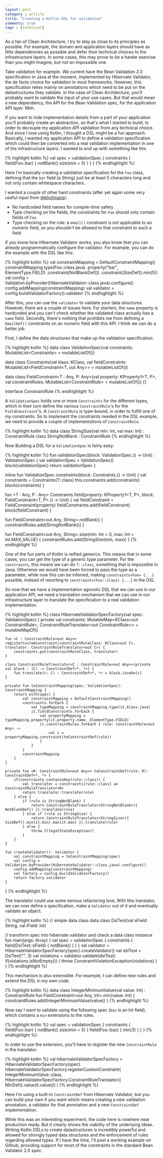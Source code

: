 ```yaml
---
layout: post
category : article
title: "Creating a Kotlin DSL for validation"
comments: true
tags : [technical]
---
```


As a fan of Clean Architecture, I try to stay as close to its principles as possible. For example, the domain and application layers should have as little dependencies as possible and defer their technical choices to the infrastructure layers. In some cases, this may prove to be a harder exercise than you might imagine, but not an impossible one. 

Take validation for example. We current have the Bean Validation 2.0 specification in Java at the moment, implemented by Hibernate Validator, the de facto choice for validation in most frameworks. However, this specification relies mainly on annotations which need to be put on the datastructures they validate. In the case of Clean Architecture, you'll probably want to validate the input of your use cases. But that would mean a new dependency, the API for the Bean Validation spec, for the application API layer. Meh.

If you want to hide implementation details from a part of your application you'll probably create an abstraction, so that's what I started to build, in order to decouple my application API validation from any technical choice. And since I love using Kotlin, I thought a DSL might be a fun approach. Basically, I wanted my application API to define a validation specification which could then be converted into a real validation implementation in one of the infrastructure layers. I wanted to end up with something like this

{% highlight kotlin %}
val spec = validationSpec {
    constraints<Foo> {
        field(Foo::bar) {
            notBlank()
            size(min = 5)
        }
    }
}
{% endhighlight %}

Here I'm basically creating a validation specification for the `Foo` class, defining that the `bar` field (a String) just be at least 5 characters long and not only contain whitespace characters.

I wanted a couple of other hard constraints (after yet again some very useful input from [@khofmans](http://www.twitter.com/khofmans)):
- No hardcoded field names for compile-time safety
- Type checking on the fields, the constraints for `Foo` should only contain fields of `Foo`
- Type checking on the rule: a `email()` constraint is not applicable to an numeric field, so you shouldn't be allowed to that constraint to such a field

If you know how Hibernate Validator works, you also know that you can already programmatically configure the validator. For example, you can do the example with the DSL like this:

{% highlight kotlin %}
val constraintMapping = DefaultConstraintMapping()
constraintMapping.type(Foo::class.java)
        .property("bar", ElementType.FIELD)
        .constraint(NotBlankDef())
        .constraint(SizeDef().min(5))
val config = Validation.byProvider(HibernateValidator::class.java).configure()
config.addMapping(constraintMapping)
val validator = config.buildValidatorFactory().validator
{% endhighlight %}

After this, you can use the `validator` to validate your data structures. However, there are a couple of issues here. For starters, the `name` property is hardcoded and you can't check whether the validated class actually has a `name` field. Secondly, there's nothing that prohibits me from defining a `EmailDef()` constraints on an numeric field with this API. I think we can do a better job.

First, I define the data structures that make up the validation specification:

{% highlight kotlin %}
data class ValidationSpec(val constraints: MutableList<Constraints<out Any>> = mutableListOf())

data class Constraints<T : Any>(val klass: KClass<T>, val fieldConstraints: MutableList<FieldConstraint<T, out Any>> = mutableListOf())

data class FieldConstraint<T : Any, P: Any>(val property: KProperty1<T, P>,
                                            val constraintRules: MutableList<ConstraintRule<in P>> = mutableListOf()) {}

interface ConstraintRule<T : Any>
{% endhighlight %}

A `ValidationSpec` holds one or more `Constraints` for the different types, which in their turn define the various `ConstraintRule`'s for the `FieldConstraint`'s. A `ConstraintRule` is type-bound, in order to fulfill one of my constraints. So to implement the constraints needed in the DSL example, we need to provide a couple of implementations of `ConstraintRule`.

{% highlight kotlin %}
data class StringSize(val min: Int, val max: Int) : ConstraintRule<String>
class StringNotBlank : ConstraintRule<String>
{% endhighlight %}

Now Building a DSL for a `ValidationSpec` is fairly easy:

{% highlight kotlin %}
fun validationSpec(block: ValidationSpec.() -> Unit) : ValidationSpec {
    val validationSpec = ValidationSpec()
    block(validationSpec)
    return validationSpec
}

inline fun <reified T : Any> ValidationSpec.constraints(block: Constraints<T>.() -> Unit) {
    val constraints = Constraints(T::class)
    this.constraints.add(constraints)
    block(constraints)
}

fun <T : Any, P : Any> Constraints<T>.field(property: KProperty1<T, P>, block: FieldConstraint<T, P>.() -> Unit) {
    val fieldConstraint = FieldConstraint(property)
    fieldConstraints.add(fieldConstraint)
    block(fieldConstraint)
}

fun FieldConstraint<out Any, String>.notBlank() {
    constraintRules.add(StringNotBlank())
}

fun FieldConstraint<out Any, String>.size(min: Int = 0, max: Int = Int.MAX_VALUE) {
    constraintRules.add(StringSize(min, max))
}
{% endhighlight %}

One of the fun parts of Kotlin is reified generics. This means that in some cases, you can get the type of a generic type parameter. For the `constraints`, this means we can do `T::class`, something that is impossible in Java. Otherwise we would have been forced to pass the type as a parameter, while now this can be inferred, making `constraints<Foo> {...}` possible, instead of resorting to `constraints(Foo::class) {...}` in the DSL.

So now that we have a implementation agnostic DSL that we can use in our application API, we need a translation mechanism that we can use in our infrastructure layer to translate the specification to a real validation implementation.

{% highlight kotlin %}
class HibernateValidatorSpecFactory(val spec: ValidationSpec) {
    private val constraints: MutableMap<KClass<out ConstraintRule<out Any>>, ConstraintRuleTranslator<out ConstraintRule<out Any>>> = mutableMapOf()

    fun <C : ConstraintRule<out Any>> registerCustomConstraint(constraintRuleClass: KClass<out C>, translator: ConstraintRuleTranslator<out C>) {
        constraints.put(constraintRuleClass, translator)
    }

    class ConstraintRuleTranslator<C : ConstraintRule<out Any>>(private val block : (C) -> ConstraintDef<*, *>) {
        fun translate(c: C) : ConstraintDef<*, *> = block.invoke(c)
    }

    private fun toConstraintMapping(spec: ValidationSpec): ConstraintMapping {
        return with(spec) {
            val constraintMapping = DefaultConstraintMapping()
            constraints.forEach {
                val typeMapping = constraintMapping.type(it.klass.java)
                it.fieldConstraints.forEach {
                    val propertyMapping = typeMapping.property(it.property.name, ElementType.FIELD)
                    it.constraintRules.forEach { rule: ConstraintRule<out Any> ->
                        val c = propertyMapping.constraint(toConstraintDef(rule))
                    }
                }
            }
            constraintMapping
        }
    }

    private fun <R: ConstraintRule<out Any>> toConstraintDef(rule: R): ConstraintDef<*, *> {
        if(constraints.containsKey(rule::class)) {
            val translator = constraints[rule::class] as ConstraintRuleTranslator<R>
            return translator.translate(rule)
        } else {
            if (rule is StringNotBlank) {
                return ConstraintRuleTranslator<StringNotBlank>({ NotBlankDef() }).translate(rule)
            } else if (rule is StringSize) {
                return ConstraintRuleTranslator<StringSize>({ SizeDef().min(it.min).max(it.max) }).translate(rule)
            } else {
                throw IllegalStateException()
            }
        }
    }

    fun createValidator(): Validator {
        val constraintMapping = toConstraintMapping(spec)
        val config = Validation.byProvider(HibernateValidator::class.java).configure()
        config.addMapping(constraintMapping)
        val factory = config.buildValidatorFactory()
        return factory.validator
    }
}
{% endhighlight %}

The translator could use some serious refactoring love, With this translator, we can now define a specification, make a `Validator` out of it and eventually validate an object.

{% highlight kotlin %}
// simple data class
data class DslTest(val sField: String, val iField: Int)

// transform spec into hibernate validator and check a data class instance
fun main(args: Array<String>) {
    val spec = validationSpec {
        constraints<DslTest> {
            field(DslTest::sField) {
                notBlank()
            }
        }
    }
    val validator = HibernateValidatorSpecFactory(spec).createValidator()
    val dslTest = DslTest("", 3)
    val violations = validator.validate(dslTest)
    if(violations.isNotEmpty()) {
        throw ConstraintViolationException(violations)
    }
}
{% endhighlight %}

This mechanism is also extensible. For example, I can define new rules and extend the DSL in my own code.

{% highlight kotlin %}
data class IntegerMinimumValue(val value: Int) : ConstraintRule<Int>
fun FieldConstraint<out Any, Int>.min(value: Int) {
    constraintRules.add(IntegerMinimumValue(value))
}
{% endhighlight %}

Now say I want to validate using the following spec (`baz` is an Int field), which contains a `min` extensions to the rules.

{% highlight kotlin %}
val spec = validationSpec {
    constraints<Foo> {
        field(Foo::bar) {
            notBlank()
            size(min = 5)
        }
        field(Foo::baz) {
            min(3)
        }
    }
}
{% endhighlight %}

In order to use the extension, you'll have to register the new `ConstraintRule` in the translator.

{% highlight kotlin %}
val hibernateValidatorSpecFactory = HibernateValidatorSpecFactory(spec)
hibernateValidatorSpecFactory.registerCustomConstraint(
        IntegerMinimumValue::class, HibernateValidatorSpecFactory.ConstraintRuleTranslator({ MinDef().value(it.value)})
)
{% endhighlight %}

Here I'm using a built-in `ConstraintDef` from Hibernate Validator, but you can build your own if you want which means creating a new validation annotation, a validator for that annotation and a new `ConstraintDef` implementation.

While this was an interesting experiment, the code here is nowhere near production ready. But it clearly shows the viability of the underlying ideas. Writing Kotlin DSLs to create datastructures is incredibly powerful and allowed for strongly typed data structures and the enforcement of rules regarding allowed types. If I have the time, I'll post a working example on Github, providing support for most of the constraints in the standard Bean Validator 2.0 spec.




